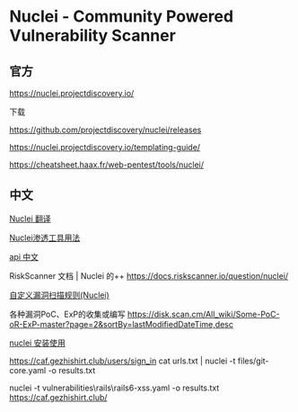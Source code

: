 # Nuclei - Community Powered Vulnerability Scanner

## 官方

https://nuclei.projectdiscovery.io/

下载

https://github.com/projectdiscovery/nuclei/releases

https://nuclei.projectdiscovery.io/templating-guide/

https://cheatsheet.haax.fr/web-pentest/tools/nuclei/

## 中文

[Nuclei 翻译](https://moshou.org.cn/index.php/archives/1468/)

[Nuclei渗透工具用法](https://xdym11235.com/archives/nuclei.html/comment-page-1)

[api 中文](https://www.yaklang.io/docs/api/nuclei/)


RiskScanner 文档 | Nuclei 的++
https://docs.riskscanner.io/question/nuclei/

[自定义漏洞扫描规则(Nuclei)](https://github.com/riskscanner/nuclei)


各种漏洞PoC、ExP的收集或编写
https://disk.scan.cm/All_wiki/Some-PoC-oR-ExP-master?page=2&sortBy=lastModifiedDateTime,desc

[nuclei 安装使用](https://www.yulate.com/299.html)

https://caf.gezhishirt.club/users/sign_in
cat urls.txt | nuclei -t files/git-core.yaml -o results.txt

nuclei -t vulnerabilities\rails\rails6-xss.yaml -o results.txt https://caf.gezhishirt.club/